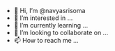 - 👋 Hi, I’m @navyasrisoma
- 👀 I’m interested in ...
- 🌱 I’m currently learning ...
- 💞️ I’m looking to collaborate on ...
- 📫 How to reach me ...

<!---
navyasrisoma/navyasrisoma is a ✨ special ✨ repository because its `README.md` (this file) appears on your GitHub profile.
You can click the Preview link to take a look at your changes.
--->
